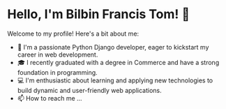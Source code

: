 # Hello, I'm Bilbin Francis Tom! 👋

Welcome to my profile! Here's a bit about me:

- 🌟 I'm a passionate Python Django developer, eager to kickstart my career in web development.
- 🎓 I recently graduated with a degree in Commerce and have a strong foundation in programming.
- 💻 I'm enthusiastic about learning and applying new technologies to build dynamic and user-friendly web applications.
- 📫 How to reach me ...
